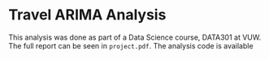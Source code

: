 # Travel ARIMA Analysis

This analysis was done as part of a Data Science course, DATA301 at VUW.
The full report can be seen in `project.pdf`. The analysis code is available 
